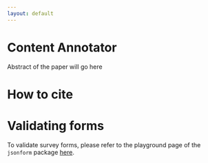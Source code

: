 ```yaml
---
layout: default
---
```


# Content Annotator

Abstract of the paper will go here

# How to cite 

# Validating forms

To validate survey forms, please refer to the playground page of the `jsonform` package [here](https://uluturki.github.io/twitter_annotate/playground).